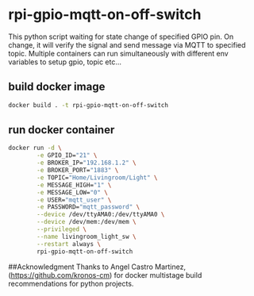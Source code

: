 # rpi-gpio-mqtt-on-off-switch
This python script waiting for state change of specified GPIO pin. 
On change, it will verify the signal and send message via MQTT to specified topic.
Multiple containers can run simultaneously with different env variables to setup gpio, topic etc...

## build docker image
```sh
docker build . -t rpi-gpio-mqtt-on-off-switch
```

## run docker container
```sh
docker run -d \
        -e GPIO_ID="21" \
        -e BROKER_IP="192.168.1.2" \
        -e BROKER_PORT="1883" \
        -e TOPIC="Home/Livingroom/Light" \
        -e MESSAGE_HIGH="1" \
        -e MESSAGE_LOW="0" \
        -e USER="mqtt_user" \
        -e PASSWORD="mqtt_password" \
        --device /dev/ttyAMA0:/dev/ttyAMA0 \
        --device /dev/mem:/dev/mem \
        --privileged \
        --name livingroom_light_sw \
        --restart always \
        rpi-gpio-mqtt-on-off-switch
```

##Acknowledgment
Thanks to Angel Castro Martinez, (https://github.com/kronos-cm) for docker multistage 
build recommendations for python projects.